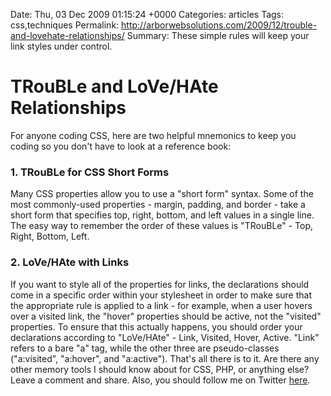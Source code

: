 Date: Thu, 03 Dec 2009 01:15:24 +0000
Categories: articles
Tags: css,techniques
Permalink: http://arborwebsolutions.com/2009/12/trouble-and-lovehate-relationships/
Summary: These simple rules will keep your link styles under control.

# TRouBLe and LoVe/HAte Relationships

For anyone coding CSS, here are two helpful mnemonics to keep you coding
so you don't have to look at a reference book:

### 1. TRouBLe for CSS Short Forms

Many CSS properties allow you to use a "short form" syntax. Some of the
most commonly-used properties - margin, padding, and border - take a
short form that specifies top, right, bottom, and left values in a
single line. The easy way to remember the order of these values is
"TRouBLe" - Top, Right, Bottom, Left.

### 2. LoVe/HAte with Links

If you want to style all of the properties for links, the declarations
should come in a specific order within your stylesheet in order to make
sure that the appropriate rule is applied to a link - for example, when
a user hovers over a visited link, the "hover" properties should be
active, not the "visited" properties. To ensure that this actually
happens, you should order your declarations according to "LoVe/HAte" -
Link, Visited, Hover, Active. "Link" refers to a bare "a" tag, while the
other three are pseudo-classes ("a:visited", "a:hover", and "a:active").
That's all there is to it. Are there any other memory tools I should
know about for CSS, PHP, or anything else? Leave a comment and share.
Also, you should follow me on Twitter [here][].

  [here]: http://www.twitter.com/kzurawel
